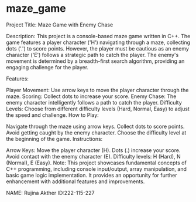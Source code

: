 # maze_game
Project Title: Maze Game with Enemy Chase

Description:
This project is a console-based maze game written in C++. The game features a player character ('H') navigating through a maze, collecting dots ('.') to score points. However, the player must be cautious as an enemy character ('E') follows a strategic path to catch the player. The enemy's movement is determined by a breadth-first search algorithm, providing an engaging challenge for the player.

Features:

Player Movement: Use arrow keys to move the player character through the maze.
Scoring: Collect dots to increase your score.
Enemy Chase: The enemy character intelligently follows a path to catch the player.
Difficulty Levels: Choose from different difficulty levels (Hard, Normal, Easy) to adjust the speed and challenge.
How to Play:

Navigate through the maze using arrow keys.
Collect dots to score points.
Avoid getting caught by the enemy character.
Choose the difficulty level at the beginning of the game.
Instructions:

Arrow Keys: Move the player character (H).
Dots (.) increase your score.
Avoid contact with the enemy character (E).
Difficulty levels: H (Hard), N (Normal), E (Easy).
Note:
This project showcases fundamental concepts of C++ programming, including console input/output, array manipulation, and basic game logic implementation. It provides an opportunity for further enhancement with additional features and improvements.




NAME:  Rujina Akther 
ID:222-115-227

